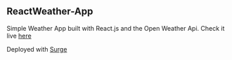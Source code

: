 

## ReactWeather-App

Simple Weather App built with React.js and the Open Weather Api. Check it live [here](http://react-weather-app-cm.surge.sh/)

Deployed with [Surge](http://surge.sh)
